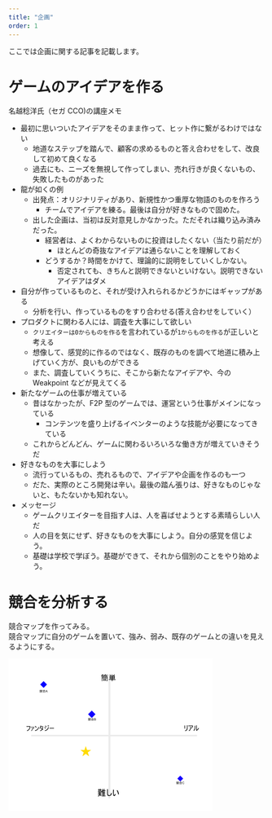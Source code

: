```yaml
---
title: "企画"
order: 1
---
```


ここでは企画に関する記事を記載します。

# ゲームのアイデアを作る

名越稔洋氏（セガ CCO)の講座メモ

- 最初に思いついたアイデアをそのまま作って、ヒット作に繋がるわけではない
  - 地道なステップを踏んで、顧客の求めるものと答え合わせをして、改良して初めて良くなる
  - 過去にも、ニーズを無視して作ってしまい、売れ行きが良くないもの、失敗したものがあった
- 龍が如くの例
  - 出発点：オリジナリティがあり、新規性かつ重厚な物語のものを作ろう
    - チームでアイデアを練る。最後は自分が好きなもので固めた。
  - 出した企画は、当初は反対意見しかなかった。ただそれは織り込み済みだった。
    - 経営者は、よくわからないものに投資はしたくない（当たり前だが）
      - ほとんどの奇抜なアイデアは通らないことを理解しておく
    - どうするか？時間をかけて、理論的に説明をしていくしかない。
      - 否定されても、きちんと説明できないといけない。説明できないアイデアはダメ
- 自分が作っているものと、それが受け入れられるかどうかにはギャップがある
  - 分析を行い、作っているものをすり合わせる(答え合わせをしていく）
- プロダクトに関わる人には、調査を大事にして欲しい
  - `クリエイターは0からものを作る`を言われているが`1からものを作る`が正しいと考える
  - 想像して、感覚的に作るのではなく、既存のものを調べて地道に積み上げていく方が、良いものができる
  - また、調査していくうちに、そこから新たなアイデアや、今の Weakpoint などが見えてくる
- 新たなゲームの仕事が増えている
  - 昔はなかったが、F2P 型のゲームでは、運営という仕事がメインになっている
    - コンテンツを盛り上げるイベンターのような技能が必要になってきている
  - これからどんどん、ゲームに関わるいろいろな働き方が増えていきそうだ
- 好きなものを大事にしよう
  - 流行っているもの、売れるもので、アイデアや企画を作るのも一つ
  - だた、実際のところ開発は辛い。最後の踏ん張りは、好きなものじゃないと、もたないかも知れない。
- メッセージ
  - ゲームクリエイターを目指す人は、人を喜ばせようとする素晴らしい人だ
  - 人の目を気にせず、好きなものを大事にしよう。自分の感覚を信じよう。
  - 基礎は学校で学ぼう。基礎ができて、それから個別のことをやり始めよう。

# 競合を分析する

競合マップを作ってみる。  
競合マップに自分のゲームを置いて、強み、弱み、既存のゲームとの違いを見えるようにする。

![ConflictMap](/assets/conflictmap.png)
